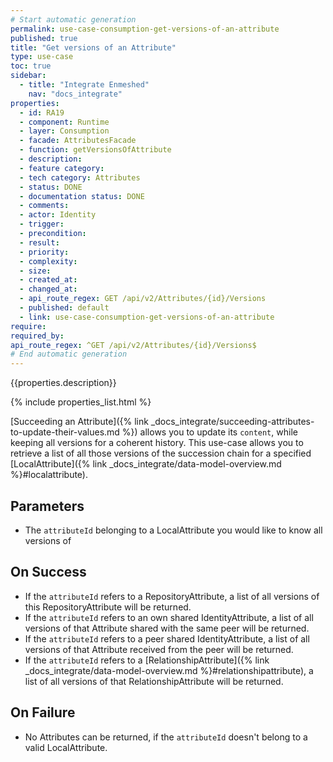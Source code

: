 ```yaml
---
# Start automatic generation
permalink: use-case-consumption-get-versions-of-an-attribute
published: true
title: "Get versions of an Attribute"
type: use-case
toc: true
sidebar:
  - title: "Integrate Enmeshed"
    nav: "docs_integrate"
properties:
  - id: RA19
  - component: Runtime
  - layer: Consumption
  - facade: AttributesFacade
  - function: getVersionsOfAttribute
  - description:
  - feature category:
  - tech category: Attributes
  - status: DONE
  - documentation status: DONE
  - comments:
  - actor: Identity
  - trigger:
  - precondition:
  - result:
  - priority:
  - complexity:
  - size:
  - created_at:
  - changed_at:
  - api_route_regex: GET /api/v2/Attributes/{id}/Versions
  - published: default
  - link: use-case-consumption-get-versions-of-an-attribute
require:
required_by:
api_route_regex: ^GET /api/v2/Attributes/{id}/Versions$
# End automatic generation
---
```


{{properties.description}}

{% include properties_list.html %}

[Succeeding an Attribute]({% link _docs_integrate/succeeding-attributes-to-update-their-values.md %}) allows you to update its `content`, while keeping all versions for a coherent history.
This use-case allows you to retrieve a list of all those versions of the succession chain for a specified [LocalAttribute]({% link _docs_integrate/data-model-overview.md %}#localattribute).

## Parameters

- The `attributeId` belonging to a LocalAttribute you would like to know all versions of

## On Success

- If the `attributeId` refers to a RepositoryAttribute, a list of all versions of this RepositoryAttribute will be returned.
- If the `attributeId` refers to an own shared IdentityAttribute, a list of all versions of that Attribute shared with the same peer will be returned.
- If the `attributeId` refers to a peer shared IdentityAttribute, a list of all versions of that Attribute received from the peer will be returned.
- If the `attributeId` refers to a [RelationshipAttribute]({% link _docs_integrate/data-model-overview.md %}#relationshipattribute), a list of all versions of that RelationshipAttribute will be returned.

## On Failure

- No Attributes can be returned, if the `attributeId` doesn't belong to a valid LocalAttribute.
